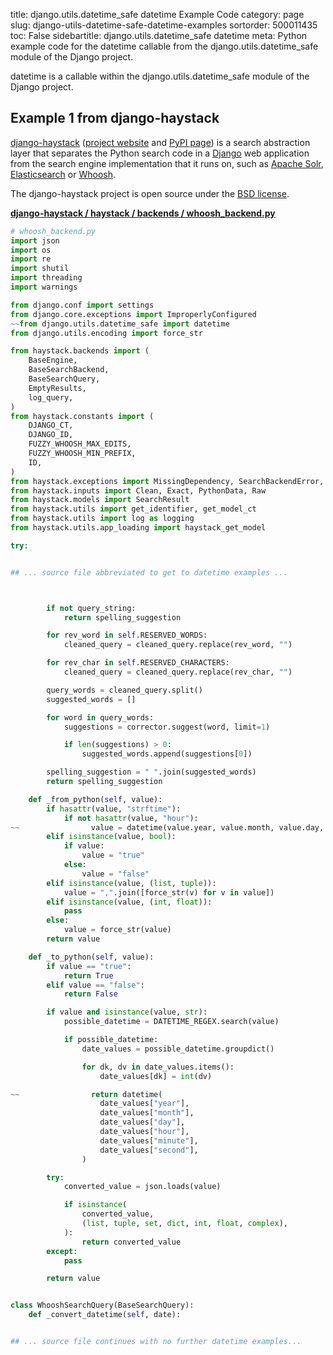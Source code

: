 title: django.utils.datetime_safe datetime Example Code
category: page
slug: django-utils-datetime-safe-datetime-examples
sortorder: 500011435
toc: False
sidebartitle: django.utils.datetime_safe datetime
meta: Python example code for the datetime callable from the django.utils.datetime_safe module of the Django project.


datetime is a callable within the django.utils.datetime_safe module of the Django project.


## Example 1 from django-haystack
[django-haystack](https://github.com/django-haystack/django-haystack)
([project website](http://haystacksearch.org/) and
[PyPI page](https://pypi.org/project/django-haystack/))
is a search abstraction layer that separates the Python search code
in a [Django](/django.html) web application from the search engine
implementation that it runs on, such as
[Apache Solr](http://lucene.apache.org/solr/),
[Elasticsearch](https://www.elastic.co/)
or [Whoosh](https://whoosh.readthedocs.io/en/latest/intro.html).

The django-haystack project is open source under the
[BSD license](https://github.com/django-haystack/django-haystack/blob/master/LICENSE).

[**django-haystack / haystack / backends / whoosh_backend.py**](https://github.com/django-haystack/django-haystack/blob/master/haystack/backends/whoosh_backend.py)

```python
# whoosh_backend.py
import json
import os
import re
import shutil
import threading
import warnings

from django.conf import settings
from django.core.exceptions import ImproperlyConfigured
~~from django.utils.datetime_safe import datetime
from django.utils.encoding import force_str

from haystack.backends import (
    BaseEngine,
    BaseSearchBackend,
    BaseSearchQuery,
    EmptyResults,
    log_query,
)
from haystack.constants import (
    DJANGO_CT,
    DJANGO_ID,
    FUZZY_WHOOSH_MAX_EDITS,
    FUZZY_WHOOSH_MIN_PREFIX,
    ID,
)
from haystack.exceptions import MissingDependency, SearchBackendError, SkipDocument
from haystack.inputs import Clean, Exact, PythonData, Raw
from haystack.models import SearchResult
from haystack.utils import get_identifier, get_model_ct
from haystack.utils import log as logging
from haystack.utils.app_loading import haystack_get_model

try:


## ... source file abbreviated to get to datetime examples ...



        if not query_string:
            return spelling_suggestion

        for rev_word in self.RESERVED_WORDS:
            cleaned_query = cleaned_query.replace(rev_word, "")

        for rev_char in self.RESERVED_CHARACTERS:
            cleaned_query = cleaned_query.replace(rev_char, "")

        query_words = cleaned_query.split()
        suggested_words = []

        for word in query_words:
            suggestions = corrector.suggest(word, limit=1)

            if len(suggestions) > 0:
                suggested_words.append(suggestions[0])

        spelling_suggestion = " ".join(suggested_words)
        return spelling_suggestion

    def _from_python(self, value):
        if hasattr(value, "strftime"):
            if not hasattr(value, "hour"):
~~                value = datetime(value.year, value.month, value.day, 0, 0, 0)
        elif isinstance(value, bool):
            if value:
                value = "true"
            else:
                value = "false"
        elif isinstance(value, (list, tuple)):
            value = ",".join([force_str(v) for v in value])
        elif isinstance(value, (int, float)):
            pass
        else:
            value = force_str(value)
        return value

    def _to_python(self, value):
        if value == "true":
            return True
        elif value == "false":
            return False

        if value and isinstance(value, str):
            possible_datetime = DATETIME_REGEX.search(value)

            if possible_datetime:
                date_values = possible_datetime.groupdict()

                for dk, dv in date_values.items():
                    date_values[dk] = int(dv)

~~                return datetime(
                    date_values["year"],
                    date_values["month"],
                    date_values["day"],
                    date_values["hour"],
                    date_values["minute"],
                    date_values["second"],
                )

        try:
            converted_value = json.loads(value)

            if isinstance(
                converted_value,
                (list, tuple, set, dict, int, float, complex),
            ):
                return converted_value
        except:
            pass

        return value


class WhooshSearchQuery(BaseSearchQuery):
    def _convert_datetime(self, date):


## ... source file continues with no further datetime examples...

```

